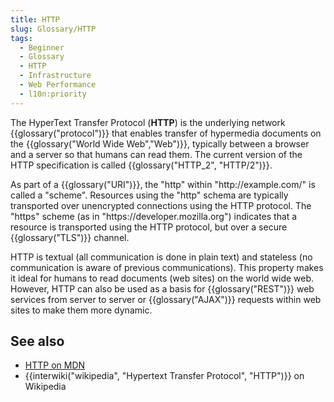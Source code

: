 ```yaml
---
title: HTTP
slug: Glossary/HTTP
tags:
  - Beginner
  - Glossary
  - HTTP
  - Infrastructure
  - Web Performance
  - l10n:priority
---
```

The HyperText Transfer Protocol (**HTTP**) is the underlying network {{glossary("protocol")}} that enables transfer of hypermedia documents on the {{glossary("World Wide Web","Web")}}, typically between a browser and a server so that humans can read them. The current version of the HTTP specification is called {{glossary("HTTP_2", "HTTP/2")}}.

As part of a {{glossary("URI")}}, the "http" within "http\://example.com/" is called a "scheme". Resources using the "http" schema are typically transported over unencrypted connections using the HTTP protocol. The "https" scheme (as in "https\://developer.mozilla.org") indicates that a resource is transported using the HTTP protocol, but over a secure {{glossary("TLS")}} channel.

HTTP is textual (all communication is done in plain text) and stateless (no communication is aware of previous communications). This property makes it ideal for humans to read documents (web sites) on the world wide web. However, HTTP can also be used as a basis for {{glossary("REST")}} web services from server to server or {{glossary("AJAX")}} requests within web sites to make them more dynamic.

## See also

- [HTTP on MDN](/en-US/docs/Web/HTTP)
- {{interwiki("wikipedia", "Hypertext Transfer Protocol", "HTTP")}} on Wikipedia
